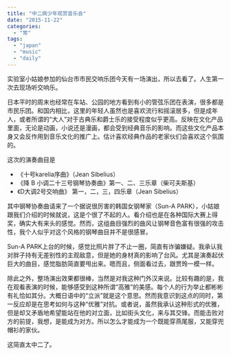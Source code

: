 ```yaml
---
title: "中二病少年观赏音乐会"
date: "2015-11-22"
categories: 
  - "常"
tags: 
  - "japan"
  - "music"
  - "daily"
---
```



实验室小姑娘参加的仙台市市民交响乐团今天有一场演出，所以去看了。人生第一次去现场听交响乐。

日本平时的周末也经常在车站、公园的地方看到有小的管弦乐团在表演，很多都是市民乐团。和国内相比，这里的年轻人虽然也是喜欢流行和摇滚居多，但是成年人，或者所谓的“大人”对于古典乐和爵士乐的接受程度似乎更高。反映在文化产品里面，无论是动画，小说还是漫画，都会受到经典音乐的影响。而这些文化产品本身又会反作用到音乐文化的推广上。估计喜欢经典作品的老家伙们会喜欢这个氛围的。

这次的演奏曲目是

- 《十号karelia序曲》（Jean Sibelius）
- 《降 B 小调二十三号钢琴协奏曲》第一、二、三乐章（柴可夫斯基）
- 《D大调2号交响曲》 第一，二，三，四乐章（Jean Sibelius）

其中钢琴协奏曲请来了一个据说很厉害的韩国女钢琴家（Sun-A PARK），小姑娘跟我们介绍的时候就说，这是个很了不起的人。看介绍也是在各种国际大赛上得奖，确实大有来头的感觉。然而，这组曲目强烈的曲风让钢琴音色富有很强的攻击性，我个人似乎对这个风格的钢琴曲目并不是很感冒。

Sun-A PARK上台的时候，感觉比照片胖了不止一圈，简直有诈骗嫌疑。我承认我对胖子持有无差别性的主观敌意，但是她的身材真的影响了台风。尤其是演奏起伏巨大的曲目，感觉脂肪简直要甩出来。嗯而且，侧面看过去，跟贾玲一模一样。

除此之外，整场演出效果都很棒，当然是对我这种门外汉来说。比较有趣的是，我在观看表演的时候，能够感受到这种所谓“高雅”的美感。每个人的行为举止都彬彬有礼恰如其分。大概日语中的“立派”就是这个意思。然而我意识到这点的同时，第一反应却是在思考如何与这种“优雅”对抗。或者说，虽然我承认这种形式的优雅，但是却又矛盾地希望能站在他的对立面，比如街头文化，来与其交锋。而能击败对方的前提，我想，是能成为对方。所以怎么才能成为一个既能穿燕尾服，又能穿兜帽衫的家伙。

这简直太中二了。
